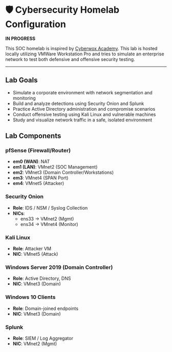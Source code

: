 # 🛡️ Cybersecurity Homelab Configuration 
**IN PROGRESS**

This SOC homelab is inspired by [Cyberwox Academy](https://www.cyberwoxacademy.com/post/building-a-cybersecurity-homelab). This lab is hosted locally utilizing VMWare Workstation Pro and tries to simulate an enterprise network to test both defensive and offensive security testing.

---

## Lab Goals

- Simulate a corporate environment with network segmentation and monitoring
- Build and analyze detections using Security Onion and Splunk
- Practice Active Directory administration and compromise scenarios
- Conduct offensive testing using Kali Linux and vulnerable machines
- Study and visualize network traffic in a safe, isolated environment

## Lab Components

### pfSense (Firewall/Router)

- **em0 (WAN)**: NAT
- **em1 (LAN)**: VMnet2 (SOC Management)
- **em2**: VMnet3 (Domain Controller/Workstations)
- **em3**: VMnet4 (SPAN Port)
- **em4**: VMnet5 (Attacker)

### Security Onion

- **Role**: IDS / NSM / Syslog Collection
- **NICs**: 
  - ens33 → VMnet2 (Mgmt)
  - ens34 → VMnet4 (Monitor)

### Kali Linux

- **Role**: Attacker VM
- **NIC**: VMnet5 (Attack)

### Windows Server 2019 (Domain Controller)

- **Role**: Active Directory, DNS
- **NIC**: VMnet3 (Domain)

### Windows 10 Clients

- **Role**: Domain-joined endpoints
- **NIC**: VMnet3 (Domain)

### Splunk

- **Role**: SIEM / Log Aggregator
- **NIC**: VMnet2 (Mgmt)




